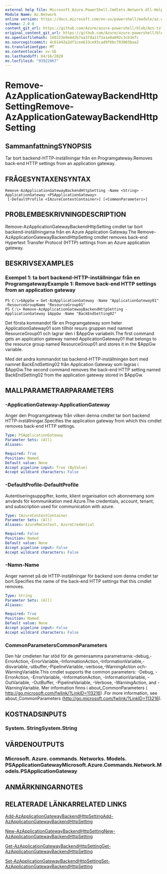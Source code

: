 ```yaml
---
external help file: Microsoft.Azure.PowerShell.Cmdlets.Network.dll-Help.xml
Module Name: Az.Network
online version: https://docs.microsoft.com/en-us/powershell/module/az.network/remove-AzApplicationGatewayBackendHttpSetting
schema: 2.0.0
content_git_url: https://github.com/Azure/azure-powershell/blob/Azs-tzl/src/Network/Network/help/Remove-AzApplicationGatewayBackendHttpSetting.md
original_content_git_url: https://github.com/Azure/azure-powershell/blob/Azs-tzl/src/Network/Network/help/Remove-AzApplicationGatewayBackendHttpSetting.md
ms.openlocfilehash: 168223e9e442b7aa37da11f3a1e0a092c3cb3efc
ms.sourcegitcommit: 4c61442a2df1cee633ce93cad9f6bc793803baa2
ms.translationtype: MT
ms.contentlocale: sv-SE
ms.lasthandoff: 04/16/2020
ms.locfileid: "93922067"
---
```

# <span data-ttu-id="35b5c-101">Remove-AzApplicationGatewayBackendHttpSetting</span><span class="sxs-lookup"><span data-stu-id="35b5c-101">Remove-AzApplicationGatewayBackendHttpSetting</span></span>

## <span data-ttu-id="35b5c-102">Sammanfattning</span><span class="sxs-lookup"><span data-stu-id="35b5c-102">SYNOPSIS</span></span>
<span data-ttu-id="35b5c-103">Tar bort backend-HTTP-inställningar från en Programgateway.</span><span class="sxs-lookup"><span data-stu-id="35b5c-103">Removes back-end HTTP settings from an application gateway.</span></span>

## <span data-ttu-id="35b5c-104">FRÅGESYNTAXEN</span><span class="sxs-lookup"><span data-stu-id="35b5c-104">SYNTAX</span></span>

```
Remove-AzApplicationGatewayBackendHttpSetting -Name <String> -ApplicationGateway <PSApplicationGateway>
 [-DefaultProfile <IAzureContextContainer>] [<CommonParameters>]
```

## <span data-ttu-id="35b5c-105">PROBLEMBESKRIVNING</span><span class="sxs-lookup"><span data-stu-id="35b5c-105">DESCRIPTION</span></span>
<span data-ttu-id="35b5c-106">Remove-AzApplicationGatewayBackendHttpSetting cmdlet tar bort backend-inställningarna från en Azure Application Gateway.</span><span class="sxs-lookup"><span data-stu-id="35b5c-106">The Remove-AzApplicationGatewayBackendHttpSetting cmdlet removes back-end Hypertext Transfer Protocol (HTTP) settings from an Azure application gateway.</span></span>

## <span data-ttu-id="35b5c-107">BESKRIVS</span><span class="sxs-lookup"><span data-stu-id="35b5c-107">EXAMPLES</span></span>

### <span data-ttu-id="35b5c-108">Exempel 1: ta bort backend-HTTP-inställningar från en Programgateway</span><span class="sxs-lookup"><span data-stu-id="35b5c-108">Example 1: Remove back-end HTTP settings from an application gateway</span></span>
```
PS C:\>$AppGw = Get-AzApplicationGateway -Name "ApplicationGateway01" -ResourceGroupName "ResourceGroup01"
PS C:\> Remove-AzApplicationGatewayBackendHttpSetting -ApplicationGateway $AppGw -Name "BackEndSetting02"
```

<span data-ttu-id="35b5c-109">Det första kommandot får en Programgateway som heter ApplicationGateway01 som tillhör resurs gruppen med namnet ResourceGroup01 och lagrar den i $AppGw variabeln.</span><span class="sxs-lookup"><span data-stu-id="35b5c-109">The first command gets an application gateway named ApplicationGateway01 that belongs to the resource group named ResourceGroup01 and stores it in the $AppGw variable.</span></span>

<span data-ttu-id="35b5c-110">Med det andra kommandot tas backend-HTTP-inställningen bort med namnet BackEndSetting02 från Application Gateway som lagras i $AppGw.</span><span class="sxs-lookup"><span data-stu-id="35b5c-110">The second command removes the back-end HTTP setting named BackEndSetting02 from the application gateway stored in $AppGw.</span></span>

## <span data-ttu-id="35b5c-111">MALLPARAMETRAR</span><span class="sxs-lookup"><span data-stu-id="35b5c-111">PARAMETERS</span></span>

### <span data-ttu-id="35b5c-112">-ApplicationGateway</span><span class="sxs-lookup"><span data-stu-id="35b5c-112">-ApplicationGateway</span></span>
<span data-ttu-id="35b5c-113">Anger den Programgateway från vilken denna cmdlet tar bort backend HTTP-inställningar.</span><span class="sxs-lookup"><span data-stu-id="35b5c-113">Specifies the application gateway from which this cmdlet removes back-end HTTP settings.</span></span>

```yaml
Type: PSApplicationGateway
Parameter Sets: (All)
Aliases: 

Required: True
Position: Named
Default value: None
Accept pipeline input: True (ByValue)
Accept wildcard characters: False
```

### <span data-ttu-id="35b5c-114">-DefaultProfile</span><span class="sxs-lookup"><span data-stu-id="35b5c-114">-DefaultProfile</span></span>
<span data-ttu-id="35b5c-115">Autentiseringsuppgifter, konto, klient organisation och abonnemang som används för kommunikation med Azure.</span><span class="sxs-lookup"><span data-stu-id="35b5c-115">The credentials, account, tenant, and subscription used for communication with azure.</span></span>

```yaml
Type: IAzureContextContainer
Parameter Sets: (All)
Aliases: AzureRmContext, AzureCredential

Required: False
Position: Named
Default value: None
Accept pipeline input: False
Accept wildcard characters: False
```

### <span data-ttu-id="35b5c-116">-Namn</span><span class="sxs-lookup"><span data-stu-id="35b5c-116">-Name</span></span>
<span data-ttu-id="35b5c-117">Anger namnet på de HTTP-inställningar för backend som denna cmdlet tar bort.</span><span class="sxs-lookup"><span data-stu-id="35b5c-117">Specifies the name of the back-end HTTP settings that this cmdlet removes.</span></span>

```yaml
Type: String
Parameter Sets: (All)
Aliases: 

Required: True
Position: Named
Default value: None
Accept pipeline input: False
Accept wildcard characters: False
```

### <span data-ttu-id="35b5c-118">CommonParameters</span><span class="sxs-lookup"><span data-stu-id="35b5c-118">CommonParameters</span></span>
<span data-ttu-id="35b5c-119">Den här cmdleten har stöd för de gemensamma parametrarna:-debug,-ErrorAction,-ErrorVariable,-InformationAction,-InformationVariable,-disvariable,-utbuffer,-PipelineVariable,-verbose,-WarningAction och-WarningVariable.</span><span class="sxs-lookup"><span data-stu-id="35b5c-119">This cmdlet supports the common parameters: -Debug, -ErrorAction, -ErrorVariable, -InformationAction, -InformationVariable, -OutVariable, -OutBuffer, -PipelineVariable, -Verbose, -WarningAction, and -WarningVariable.</span></span> <span data-ttu-id="35b5c-120">Mer information finns i about_CommonParameters ( http://go.microsoft.com/fwlink/?LinkID=113216) .</span><span class="sxs-lookup"><span data-stu-id="35b5c-120">For more information, see about_CommonParameters (http://go.microsoft.com/fwlink/?LinkID=113216).</span></span>

## <span data-ttu-id="35b5c-121">KOSTNADS</span><span class="sxs-lookup"><span data-stu-id="35b5c-121">INPUTS</span></span>

### <span data-ttu-id="35b5c-122">System. String</span><span class="sxs-lookup"><span data-stu-id="35b5c-122">System.String</span></span>

## <span data-ttu-id="35b5c-123">VÄRDEN</span><span class="sxs-lookup"><span data-stu-id="35b5c-123">OUTPUTS</span></span>

### <span data-ttu-id="35b5c-124">Microsoft. Azure. commands. Networks. Models. PSApplicationGateway</span><span class="sxs-lookup"><span data-stu-id="35b5c-124">Microsoft.Azure.Commands.Network.Models.PSApplicationGateway</span></span>

## <span data-ttu-id="35b5c-125">ANMÄRKNINGAR</span><span class="sxs-lookup"><span data-stu-id="35b5c-125">NOTES</span></span>

## <span data-ttu-id="35b5c-126">RELATERADE LÄNKAR</span><span class="sxs-lookup"><span data-stu-id="35b5c-126">RELATED LINKS</span></span>

[<span data-ttu-id="35b5c-127">Add-AzApplicationGatewayBackendHttpSetting</span><span class="sxs-lookup"><span data-stu-id="35b5c-127">Add-AzApplicationGatewayBackendHttpSetting</span></span>]()

[<span data-ttu-id="35b5c-128">New-AzApplicationGatewayBackendHttpSetting</span><span class="sxs-lookup"><span data-stu-id="35b5c-128">New-AzApplicationGatewayBackendHttpSetting</span></span>]()

[<span data-ttu-id="35b5c-129">Get-AzApplicationGatewayBackendHttpSetting</span><span class="sxs-lookup"><span data-stu-id="35b5c-129">Get-AzApplicationGatewayBackendHttpSetting</span></span>]()

[<span data-ttu-id="35b5c-130">Set-AzApplicationGatewayBackendHttpSetting</span><span class="sxs-lookup"><span data-stu-id="35b5c-130">Set-AzApplicationGatewayBackendHttpSetting</span></span>]()

